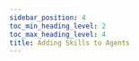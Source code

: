 ```yaml
---
sidebar_position: 4
toc_min_heading_level: 2
toc_max_heading_level: 4
title: Adding Skills to Agents
---
```

